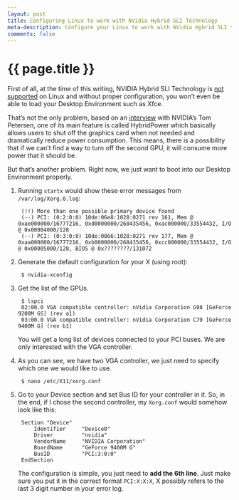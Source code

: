 ```yaml
---
layout: post
title: Configuring Linux to work with NVidia Hybrid SLI Technology
meta-description: Configure your Linux to work with NVidia Hybrid SLI technology
comments: false
---
```


# {{ page.title }}

First of all, at the time of this writing, NVIDIA Hybrid SLI Technology is [not supported](http://www.nvnews.net/vbulletin/showpost.php?p=1613349&postcount=2) on Linux and without proper configuration, you won’t even be able to load your Desktop Environment such as Xfce.

That’s not the only problem, based on an [interview](http://www.nvnews.net/articles/hybrid_sli_interview/index.shtml) with NVIDIA’s Tom Petersen, one of its main feature is called HybridPower which basically allows users to shut off the graphics card when not needed and dramatically reduce power consumption. This means, there is a possibility that if we can’t find a way to turn off the second GPU, it will consume more power that it should be. 

But that’s another problem. Right now, we just want to boot into our Desktop Environment properly.

1. Running `startx` would show these error messages from `/var/log/Xorg.0.log`:

		(!!) More than one possible primary device found
		(--) PCI: (0:2:0:0) 10de:06e8:1028:0271 rev 161, Mem @ 0xae000000/16777216, 0xd0000000/268435456, 0xac000000/33554432, I/O @ 0x00004000/128
		(--) PCI: (0:3:0:0) 10de:0866:1028:0271 rev 177, Mem @ 0xaa000000/16777216, 0xb0000000/268435456, 0xcc000000/33554432, I/O @ 0x00005000/128, BIOS @ 0x????????/131072

1. Generate the default configuration for your X (using root):

		$ nvidia-xconfig


1. Get the list of the GPUs.

		$ lspci
		02:00.0 VGA compatible controller: nVidia Corporation G98 [GeForce 9200M GS] (rev a1)
		03:00.0 VGA compatible controller: nVidia Corporation C79 [GeForce 9400M G] (rev b1)

	You will get a long list of devices connected to your PCI buses. We are only 	interested with the VGA controller.

1. As you can see, we have two VGA controller, we just need to specify which one we would like to use.

		$ nano /etc/X11/xorg.conf

1. Go to your Device section and set Bus ID for your controller in it. So, in the end, if I chose the second controller, my `Xorg.conf` would somehow look like this:

		Section "Device"
		    Identifier     "Device0"
		    Driver         "nvidia"
		    VendorName     "NVIDIA Corporation"
		    BoardName      "GeForce 9400M G"
		    BusID          "PCI:3:0:0"
		EndSection

	The configuration is simple, you just need to **add the 6th line**. Just make sure 	you put it in the correct format `PCI:X:X:X`, X possibly refers to the last 3 	digit number in your error log.
